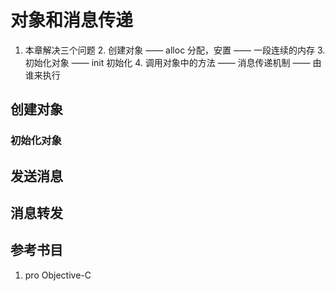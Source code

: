 # 对象和消息传递
1. 本章解决三个问题
	2. 创建对象 —— alloc 分配，安置 —— 一段连续的内存
	3. 初始化对象 —— init 初始化
	4. 调用对象中的方法 —— 消息传递机制 —— 由谁来执行

## 创建对象

### 初始化对象


## 发送消息
## 消息转发

## 参考书目
1. pro Objective-C